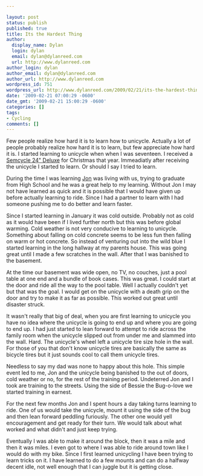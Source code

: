 ```yaml
---

layout: post
status: publish
published: true
title: Its the Hardest Thing
author:
  display_name: Dylan
  login: dylan
  email: dylan@dylanreed.com
  url: http://www.dylanreed.com
author_login: dylan
author_email: dylan@dylanreed.com
author_url: http://www.dylanreed.com
wordpress_id: 751
wordpress_url: http://www.dylanreed.com/2009/02/21/its-the-hardest-thing/
date: '2009-02-21 07:00:29 -0600'
date_gmt: '2009-02-21 15:00:29 -0600'
categories: []
tags:
- Cycling
comments: []
---
```


Few people realize how hard it is to learn how to unicycle. Actually a lot of people probably realize how hard it is to learn, but few appreciate how hard it is. I started learning to unicycle when when I was seventeen. I received a [Semcycle 24" Deluxe][1] for Christmas that year. Immeadiatly after receiving the unicycle I started to learn. Or should I say I tried to learn.

   [1]: http://store.semcycle.com/product_info.php?products_id=6

During the time I was learning [Jon][2] was living with us, trying to graduate from High School and he was a great help to my learning. Without Jon I may not have learned as quick and it is possible that I would have given up before actually learning to ride. Since I had a partner to learn with I had someone pushing me to do better and learn faster.

   [2]: http://www.in5anity.org/

Since I started learning in January it was cold outside. Probably not as cold as it would have been if I lived further north but this was before global warming. Cold weather is not very conducive to learning to unicycle. Something about falling on cold concrete seems to be less fun then falling on warm or hot concrete. So instead of venturing out into the wild blue I started learning in the long hallway at my parents house. This was going great until I made a few scratches in the wall. After that I was banished to the basement.

At the time our basement was wide open, no TV, no couches, just a pool table at one end and a bundle of book cases. This was great. I could start at the door and ride all the way to the pool table. Well I actually couldn't yet but that was the goal. I would get on the unicycle with a death grip on the door and try to make it as far as possible. This worked out great until disaster struck.

It wasn't really that big of deal, when you are first learning to unicycle you have no idea where the unicycle is going to end up and where you are going to end up. I had just started to lean forward to attempt to ride across the family room when the unicycle slipped out from under me and slammed into the wall. Hard. The unicycle's wheel left a unicycle tire size hole in the wall. For those of you that don't know unicycle tires are basically the same as bicycle tires but it just sounds cool to call them unicycle tires.

Needless to say my dad was none to happy about this hole. This simple event led to me, Jon and the unicycle being banished to the out of doors, cold weather or no, for the rest of the training period. Undeterred Jon and I took are training to the streets. Using the side of Bessie the Bug-o-love we started training in earnest.

For the next few months Jon and I spent hours a day taking turns learning to ride. One of us would take the unicycle, mount it using the side of the bug and then lean forward peddling furiously. The other one would yell encouragement and get ready for their turn. We would talk about what worked and what didn't and just keep trying.

Eventually I was able to make it around the block, then it was a mile and then it was miles. I even got to where I was able to ride around town like I would do with my bike. Since I first learned unicycling I have been trying to learn tricks on it. I have learned to do a few mounts and can do a halfway decent idle, not well enough that I can juggle but it is getting close.
